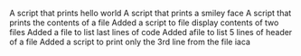 A script that prints hello world
A script that prints a smiley face
A script that prints the contents of a file
Added a script to file display contents of two files
Added a file to list last lines of code
Added afile to list 5 lines of header of a file
Added a script to print only the 3rd line from the file iaca
